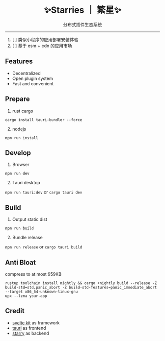 <div align="center">
  <h1>✨Starries ｜ 繁星✨</h1>
  <text>分布式插件生态系统</text>
<!--   <a href="https://codecov.io/gh/SOVLOOKUP/starry">
    <img src="https://codecov.io/gh/SOVLOOKUP/starry/branch/master/graph/badge.svg?token=gtYREOVInH"/>
  </a> -->
</div>

---

1. [ ] 类似小程序的应用部署安装体验
2. [ ] 基于 esm + cdn 的应用市场

## Features

- Decentralized
- Open plugin system
- Fast and convenient

## Prepare

1. rust cargo

`cargo install tauri-bundler --force`

2. nodejs

`npm run install`

## Develop

1. Browser

`npm run dev`

2. Tauri desktop

`npm run tauri:dev` or `cargo tauri dev`

## Build

1. Output static dist

`npm run build`

2. Bundle release

`npm run release` or `cargo tauri build`

## Anti Bloat

compress to at most 959KB

```
rustup toolchain install nightly && cargo +nightly build --release -Z build-std=std,panic_abort -Z build-std-features=panic_immediate_abort --target x86_64-unknown-linux-gnu
upx --lzma your-app
```

## Credit

- [svelte kit](https://kit.svelte.dev/) as framework
- [tauri](https://tauri.studio/) as frontend
- [starry](https://github.com/SOVLOOKUP/starry) as backend
